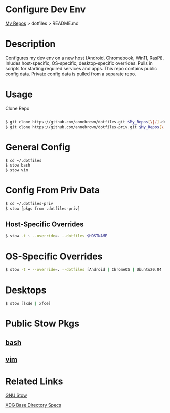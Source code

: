 # Configure Dev Env

  [My Repos](https://github.com/annebrown/?tab=repositories) > dotfiles >  README.md    

# Description

Configures my dev env on a new host (Android, Chromebook, Win11, RasPi).  Inludes host-specific, OS-specific, desktop-specific overrides. Pulls in scripts for starting required services and apps.   This repo contains public config data.  Private config data is pulled from a separate repo. 

# Usage

Clone Repo

```bash

$ git clone https://github.com/annebrown/dotfiles.git $My_Repos[\|/].dotfiles
$ git clone https://github.com/annebrown/dotfiles-priv.git $My_Repos[\|/].dotfiles-priv

```
# General Config

```bash
$ cd ~/.dotfiles
$ stow bash
$ stow vim
```

# Config From Priv Data

```bash
$ cd ~/.dotfiles-priv
$ stow [pkgs from .dotfiles-priv]
```
## Host-Specific Overrides
```bash
$ stow -t ~ --override=. --dotfiles $HOSTNAME
```
# OS-Specific Overrides

```bash
$ stow -t ~ --override=. --dotfiles [Android | ChromeOS | Ubuntu20.04 | Ubuntu18.3 | Win11 | RasPi ]
```

# Desktops

```bash
$ stow [lxde | xfce]
```
# Public Stow Pkgs

## [bash](../blob/master/bash/README.md)

## [vim](../blob/master/vim/README.md)

# Related Links

[GNU Stow](https://www.gnu.org/software/stow/)

[XDG Base Directory Specs](https://specifications.freedesktop.org/basedir-spec/basedir-spec-0.8.html)
